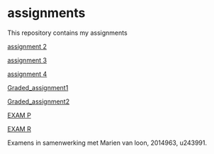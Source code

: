# assignments
This repository contains my assignments 

[assignment 2](https://github.com/andrestreure/assignments/blob/master/assignment2%20(3).ipynb)

[assignment 3](https://github.com/andrestreure/assignments/blob/master/assignment3.ipynb)

[assignment 4](https://github.com/andrestreure/assignments/blob/master/assignment4.ipynb)

[Graded_assignment1](https://github.com/andrestreure/assignments/blob/master/Graded_assignment1.ipynb)

[Graded_assignment2](https://github.com/andrestreure/assignments/blob/master/Graded_assignment_2.ipynb)

[EXAM P](https://github.com/andrestreure/assignments/blob/master/Graded_assignment_2.ipynb)

[EXAM R](https://github.com/andrestreure/assignments/blob/master/Graded_assignment_2.ipynb)

Examens in samenwerking met Marien van loon, 2014963, u243991.
